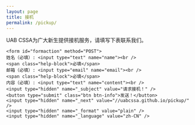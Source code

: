 ```yaml
---
layout: page
title: 接机
permalink: /pickup/
---
```


UAB CSSA为广大新生提供接机服务，请填写下表联系我们。



    <form id="formaction" method="POST">
    姓名（必填）: <input type="text" name="name"><br />
    <span class="help-block">必填</span>  
    邮箱（必填）: <input type="email" name="email"><br />
    <span class="help-block">必填</span>  
    内容（必填）: <input type="text" name="content"><br />
    <input type="hidden" name="_subject" value="请求接机！" />
    <button type="submit" class="btn btn-info">发送！</button>
    <input type="hidden" name="_next" value="//uabcssa.github.io/pickup/" />
    <input type="hidden" name="_format" value="plain" />
    <input type="hidden" name="_language" value="zh-CN" />
</form>
<script>
    var contactform =  document.getElementById('formaction');
    contactform.setAttribute('action', '//formspree.io/' + 'yulj2010' + '@' + 'gmail' + '.' + 'com');
</script>

